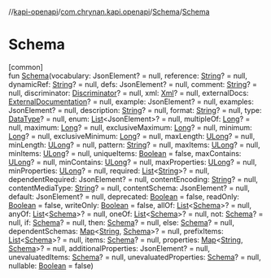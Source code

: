 //[kapi-openapi](../../../index.md)/[com.chrynan.kapi.openapi](../index.md)/[Schema](index.md)/[Schema](-schema.md)

# Schema

[common]\
fun [Schema](-schema.md)(vocabulary: JsonElement? = null, reference: [String](https://kotlinlang.org/api/latest/jvm/stdlib/kotlin/-string/index.html)? = null, dynamicRef: [String](https://kotlinlang.org/api/latest/jvm/stdlib/kotlin/-string/index.html)? = null, defs: JsonElement? = null, comment: [String](https://kotlinlang.org/api/latest/jvm/stdlib/kotlin/-string/index.html)? = null, discriminator: [Discriminator](../-discriminator/index.md)? = null, xml: [Xml](../-xml/index.md)? = null, externalDocs: [ExternalDocumentation](../-external-documentation/index.md)? = null, example: JsonElement? = null, examples: JsonElement? = null, description: [String](https://kotlinlang.org/api/latest/jvm/stdlib/kotlin/-string/index.html)? = null, format: [String](https://kotlinlang.org/api/latest/jvm/stdlib/kotlin/-string/index.html)? = null, type: [DataType](../-data-type/index.md)? = null, enum: [List](https://kotlinlang.org/api/latest/jvm/stdlib/kotlin.collections/-list/index.html)&lt;JsonElement&gt;? = null, multipleOf: [Long](https://kotlinlang.org/api/latest/jvm/stdlib/kotlin/-long/index.html)? = null, maximum: [Long](https://kotlinlang.org/api/latest/jvm/stdlib/kotlin/-long/index.html)? = null, exclusiveMaximum: [Long](https://kotlinlang.org/api/latest/jvm/stdlib/kotlin/-long/index.html)? = null, minimum: [Long](https://kotlinlang.org/api/latest/jvm/stdlib/kotlin/-long/index.html)? = null, exclusiveMinimum: [Long](https://kotlinlang.org/api/latest/jvm/stdlib/kotlin/-long/index.html)? = null, maxLength: [ULong](https://kotlinlang.org/api/latest/jvm/stdlib/kotlin/-u-long/index.html)? = null, minLength: [ULong](https://kotlinlang.org/api/latest/jvm/stdlib/kotlin/-u-long/index.html)? = null, pattern: [String](https://kotlinlang.org/api/latest/jvm/stdlib/kotlin/-string/index.html)? = null, maxItems: [ULong](https://kotlinlang.org/api/latest/jvm/stdlib/kotlin/-u-long/index.html)? = null, minItems: [ULong](https://kotlinlang.org/api/latest/jvm/stdlib/kotlin/-u-long/index.html)? = null, uniqueItems: [Boolean](https://kotlinlang.org/api/latest/jvm/stdlib/kotlin/-boolean/index.html) = false, maxContains: [ULong](https://kotlinlang.org/api/latest/jvm/stdlib/kotlin/-u-long/index.html)? = null, minContains: [ULong](https://kotlinlang.org/api/latest/jvm/stdlib/kotlin/-u-long/index.html)? = null, maxProperties: [ULong](https://kotlinlang.org/api/latest/jvm/stdlib/kotlin/-u-long/index.html)? = null, minProperties: [ULong](https://kotlinlang.org/api/latest/jvm/stdlib/kotlin/-u-long/index.html)? = null, required: [List](https://kotlinlang.org/api/latest/jvm/stdlib/kotlin.collections/-list/index.html)&lt;[String](https://kotlinlang.org/api/latest/jvm/stdlib/kotlin/-string/index.html)&gt;? = null, dependentRequired: JsonElement? = null, contentEncoding: [String](https://kotlinlang.org/api/latest/jvm/stdlib/kotlin/-string/index.html)? = null, contentMediaType: [String](https://kotlinlang.org/api/latest/jvm/stdlib/kotlin/-string/index.html)? = null, contentSchema: JsonElement? = null, default: JsonElement? = null, deprecated: [Boolean](https://kotlinlang.org/api/latest/jvm/stdlib/kotlin/-boolean/index.html) = false, readOnly: [Boolean](https://kotlinlang.org/api/latest/jvm/stdlib/kotlin/-boolean/index.html) = false, writeOnly: [Boolean](https://kotlinlang.org/api/latest/jvm/stdlib/kotlin/-boolean/index.html) = false, allOf: [List](https://kotlinlang.org/api/latest/jvm/stdlib/kotlin.collections/-list/index.html)&lt;[Schema](index.md)&gt;? = null, anyOf: [List](https://kotlinlang.org/api/latest/jvm/stdlib/kotlin.collections/-list/index.html)&lt;[Schema](index.md)&gt;? = null, oneOf: [List](https://kotlinlang.org/api/latest/jvm/stdlib/kotlin.collections/-list/index.html)&lt;[Schema](index.md)&gt;? = null, not: [Schema](index.md)? = null, if: [Schema](index.md)? = null, then: [Schema](index.md)? = null, else: [Schema](index.md)? = null, dependentSchemas: [Map](https://kotlinlang.org/api/latest/jvm/stdlib/kotlin.collections/-map/index.html)&lt;[String](https://kotlinlang.org/api/latest/jvm/stdlib/kotlin/-string/index.html), [Schema](index.md)&gt;? = null, prefixItems: [List](https://kotlinlang.org/api/latest/jvm/stdlib/kotlin.collections/-list/index.html)&lt;[Schema](index.md)&gt;? = null, items: [Schema](index.md)? = null, properties: [Map](https://kotlinlang.org/api/latest/jvm/stdlib/kotlin.collections/-map/index.html)&lt;[String](https://kotlinlang.org/api/latest/jvm/stdlib/kotlin/-string/index.html), [Schema](index.md)&gt;? = null, additionalProperties: JsonElement? = null, unevaluatedItems: [Schema](index.md)? = null, unevaluatedProperties: [Schema](index.md)? = null, nullable: [Boolean](https://kotlinlang.org/api/latest/jvm/stdlib/kotlin/-boolean/index.html) = false)
